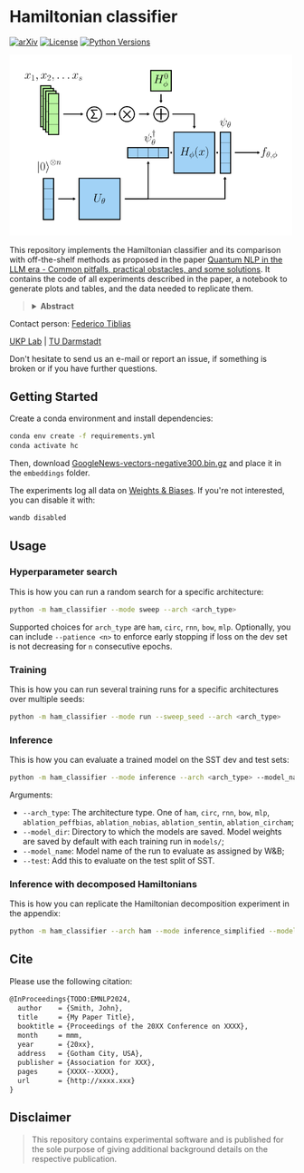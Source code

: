 <h1 align="left">Hamiltonian classifier</h1>
<div align="left">

  <a href="">[![arXiv](https://img.shields.io/badge/arXiv-TO.DO-red?style=flat-square&logo=arxiv&logoColor=white)](https://put-here-your-paper.com)</a>
  <a href="">[![License](https://img.shields.io/github/license/UKPLab/arxiv2024-ham-classifier)](https://opensource.org/licenses/Apache-2.0)</a>
  <a href="">[![Python Versions](https://img.shields.io/badge/Python-3.9-blue.svg?style=flat&logo=python&logoColor=white)](https://www.python.org/)</a>

</div>

<p  align="left">
  <img src='ham_classifier.png' width='500'>
</p>

This repository implements the Hamiltonian classifier and its comparison with off-the-shelf methods as proposed in the paper [Quantum NLP in the LLM era - Common pitfalls, practical obstacles, and some solutions](https://www.youtube.com/watch?v=dQw4w9WgXcQ&pp=ygUXbmV2ZXIgZ29ubmEgZ2l2ZSB5b3UgdXA%3D). It contains the code of all experiments described in the paper, a notebook to generate plots and tables, and the data needed to replicate them.

><details>
><summary> <b>Abstract</b> </summary>
>Quantum computing is a discipline with a track record of exceptional theoretical understanding but few empirical demonstrations due to the engineering complexity of developing quantum devices. Unlike machine learning (ML) and natural language processing (NLP), which address noisy, unstructured, and intractable problems using data-intensive methods, the most promising quantum algorithms solve well-structured numerical problems with mathematically proven solutions, highlighting a fundamental difference in their conceptual approaches. In this paper, we provide a critical outlook on the field of quantum NLP (QNLP). We conclude that several differences exist that may prevent quantum-based architectures from ever being competitive with classical ones. To facilitate future research, we emphasize common pitfalls and suggest directions practitioners should explore to bridge the gap between quantum computing and NLP. Moreover, we introduce a new model inspired by variational quantum eigensolvers that circumvents some of the issues we raise in the paper and show its effectiveness on a simple but realistic text classification task.
></details></p>

Contact person: [Federico Tiblias](mailto:federico.tiblias@tu-darmstadt.de) 

[UKP Lab](https://www.ukp.tu-darmstadt.de/) | [TU Darmstadt](https://www.tu-darmstadt.de/
)

Don't hesitate to send us an e-mail or report an issue, if something is broken or if you have further questions.


## Getting Started

Create a conda environment and install dependencies:

  ```bash
  conda env create -f requirements.yml
  conda activate hc
  ```
Then, download [GoogleNews-vectors-negative300.bin.gz](https://github.com/mmihaltz/word2vec-GoogleNews-vectors?tab=readme-ov-file) and place it in the `embeddings` folder.


The experiments log all data on [Weights & Biases](https://wandb.ai). If you're not interested, you can disable it with:
```bash
wandb disabled
```

## Usage

### Hyperparameter search

This is how you can run a random search for a specific architecture: 

```bash
python -m ham_classifier --mode sweep --arch <arch_type> 
```
Supported choices for `arch_type` are `ham`, `circ`, `rnn`, `bow`, `mlp`. Optionally, you can include `--patience <n>` to enforce early stopping if loss on the dev set is not decreasing for `n` consecutive epochs.

### Training

This is how you can run several training runs for a specific architectures over multiple seeds:

```bash
python -m ham_classifier --mode run --sweep_seed --arch <arch_type>
```

### Inference

This is how you can evaluate a trained model on the SST dev and test sets:

```bash
python -m ham_classifier --mode inference --arch <arch_type> --model_name <model_name> --model_dir <model_dir>
```

Arguments:
- `--arch_type`: The architecture type. One of `ham`, `circ`, `rnn`, `bow`, `mlp`, `ablation_peffbias`, `ablation_nobias`, `ablation_sentin`, `ablation_circham`;
- `--model_dir`: Directory to which the models are saved. Model weights are saved by default with each training run in `models/`;
- `--model_name`: Model name of the run to evaluate as assigned by W&B;
- `--test`: Add this to evaluate on the test split of SST. 

### Inference with decomposed Hamiltonians

This is how you can replicate the Hamiltonian decomposition experiment in the appendix: 

```bash
python -m ham_classifier --arch ham --mode inference_simplified --model_name <model_name> --model_dir <model_dir>
```

## Cite

Please use the following citation:

```
@InProceedings{TODO:EMNLP2024,
  author    = {Smith, John},
  title     = {My Paper Title},
  booktitle = {Proceedings of the 20XX Conference on XXXX},
  month     = mmm,
  year      = {20xx},
  address   = {Gotham City, USA},
  publisher = {Association for XXX},
  pages     = {XXXX--XXXX},
  url       = {http://xxxx.xxx}
}
```

## Disclaimer

> This repository contains experimental software and is published for the sole purpose of giving additional background details on the respective publication. 

